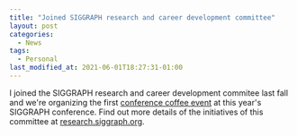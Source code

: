 ```yaml
---
title: "Joined SIGGRAPH research and career development committee"
layout: post
categories:
  - News
tags:
  - Personal
last_modified_at: 2021-06-01T18:27:31-01:00
---
```

I joined the SIGGRAPH research and career development commitee last fall and we're organizing the first [conference coffee event](https://research.siggraph.org/programs/conference-coffee) at this year's SIGGRAPH conference. Find out more details of the initiatives of this committee at [research.siggraph.org](https://research.siggraph.org).